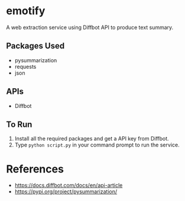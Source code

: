 # emotify

A web extraction service using Diffbot API to produce text summary.

## Packages Used
- pysummarization
- requests
- json

## APIs
- Diffbot 

## To Run
1. Install all the required packages and get a API key from Diffbot. 
2. Type ```python script.py``` in your command prompt to run the service.


# References
 - https://docs.diffbot.com/docs/en/api-article
 - https://pypi.org/project/pysummarization/
